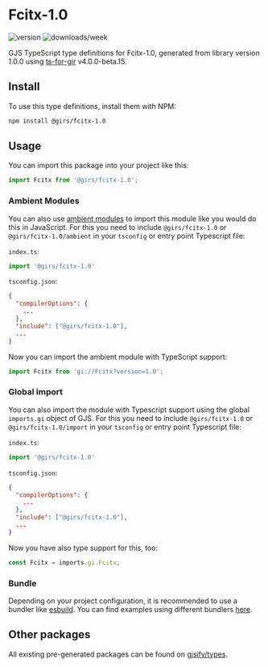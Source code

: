 
# Fcitx-1.0

![version](https://img.shields.io/npm/v/@girs/fcitx-1.0)
![downloads/week](https://img.shields.io/npm/dw/@girs/fcitx-1.0)


GJS TypeScript type definitions for Fcitx-1.0, generated from library version 1.0.0 using [ts-for-gir](https://github.com/gjsify/ts-for-gir) v4.0.0-beta.15.


## Install

To use this type definitions, install them with NPM:
```bash
npm install @girs/fcitx-1.0
```

## Usage

You can import this package into your project like this:
```ts
import Fcitx from '@girs/fcitx-1.0';
```

### Ambient Modules

You can also use [ambient modules](https://github.com/gjsify/ts-for-gir/tree/main/packages/cli#ambient-modules) to import this module like you would do this in JavaScript.
For this you need to include `@girs/fcitx-1.0` or `@girs/fcitx-1.0/ambient` in your `tsconfig` or entry point Typescript file:

`index.ts`:
```ts
import '@girs/fcitx-1.0'
```

`tsconfig.json`:
```json
{
  "compilerOptions": {
    ...
  },
  "include": ["@girs/fcitx-1.0"],
  ...
}
```

Now you can import the ambient module with TypeScript support: 

```ts
import Fcitx from 'gi://Fcitx?version=1.0';
```

### Global import

You can also import the module with Typescript support using the global `imports.gi` object of GJS.
For this you need to include `@girs/fcitx-1.0` or `@girs/fcitx-1.0/import` in your `tsconfig` or entry point Typescript file:

`index.ts`:
```ts
import '@girs/fcitx-1.0'
```

`tsconfig.json`:
```json
{
  "compilerOptions": {
    ...
  },
  "include": ["@girs/fcitx-1.0"],
  ...
}
```

Now you have also type support for this, too:

```ts
const Fcitx = imports.gi.Fcitx;
```

### Bundle

Depending on your project configuration, it is recommended to use a bundler like [esbuild](https://esbuild.github.io/). You can find examples using different bundlers [here](https://github.com/gjsify/ts-for-gir/tree/main/examples).

## Other packages

All existing pre-generated packages can be found on [gjsify/types](https://github.com/gjsify/types).

